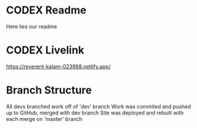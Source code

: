 # CODEX Readme
Here lies our readme

# CODEX Livelink
https://reverent-kalam-023988.netlify.app/

# Branch Structure
All devs branched work off of 'dev' branch
Work was commited and pushed up to GitHub, merged with dev branch
Site was deployed and rebuilt with each merge on 'master' branch